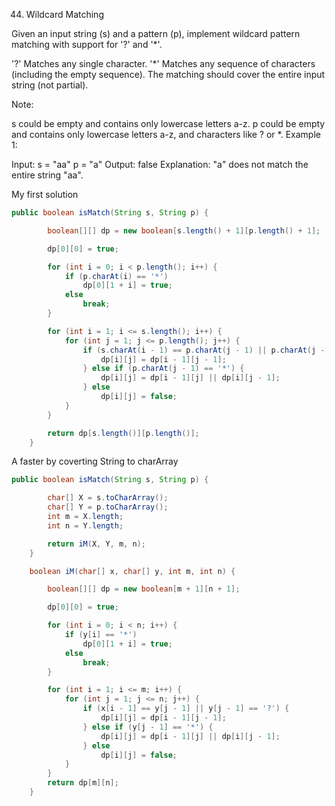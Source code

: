 44. Wildcard Matching

Given an input string (s) and a pattern (p), implement wildcard pattern matching with support for '?' and '*'.

'?' Matches any single character.
'*' Matches any sequence of characters (including the empty sequence).
The matching should cover the entire input string (not partial).

Note:

s could be empty and contains only lowercase letters a-z.
p could be empty and contains only lowercase letters a-z, and characters like ? or *.
Example 1:

Input:
s = "aa"
p = "a"
Output: false
Explanation: "a" does not match the entire string "aa".


My first solution
````java
public boolean isMatch(String s, String p) {

		boolean[][] dp = new boolean[s.length() + 1][p.length() + 1];

		dp[0][0] = true;

		for (int i = 0; i < p.length(); i++) {
			if (p.charAt(i) == '*')
				dp[0][1 + i] = true;
			else
				break;
		}

		for (int i = 1; i <= s.length(); i++) {
			for (int j = 1; j <= p.length(); j++) {
				if (s.charAt(i - 1) == p.charAt(j - 1) || p.charAt(j - 1) == '?') {
					dp[i][j] = dp[i - 1][j - 1];
				} else if (p.charAt(j - 1) == '*') {
					dp[i][j] = dp[i - 1][j] || dp[i][j - 1];
				} else
					dp[i][j] = false;
			}
		}

		return dp[s.length()][p.length()];
	}
````


A faster by coverting String to charArray
````java
public boolean isMatch(String s, String p) {

		char[] X = s.toCharArray();
		char[] Y = p.toCharArray();
		int m = X.length;
		int n = Y.length;

		return iM(X, Y, m, n);
	}

	boolean iM(char[] x, char[] y, int m, int n) {

		boolean[][] dp = new boolean[m + 1][n + 1];

		dp[0][0] = true;

		for (int i = 0; i < n; i++) {
			if (y[i] == '*')
				dp[0][1 + i] = true;
			else
				break;
		}

		for (int i = 1; i <= m; i++) {
			for (int j = 1; j <= n; j++) {
				if (x[i - 1] == y[j - 1] || y[j - 1] == '?') {
					dp[i][j] = dp[i - 1][j - 1];
				} else if (y[j - 1] == '*') {
					dp[i][j] = dp[i - 1][j] || dp[i][j - 1];
				} else
					dp[i][j] = false;
			}
		}
		return dp[m][n];
	}
````